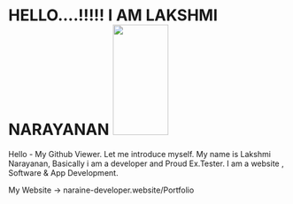 <h1>HELLO....!!!!! I AM LAKSHMI NARAYANAN <img src="https://media.giphy.com/media/zbMRZx113HKBkeCwrm/giphy.gif" width="100" height="200" ></h1>

Hello - My Github Viewer. Let me introduce myself. 
My name is Lakshmi Narayanan, Basically i am a developer and Proud Ex.Tester.
I am a website , Software & App Development.

My Website -> naraine-developer.website/Portfolio 

